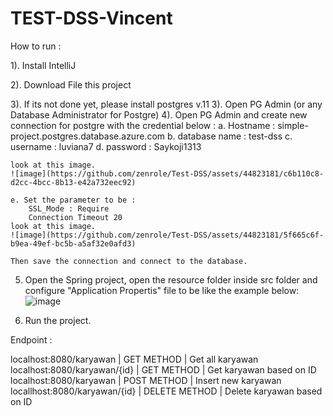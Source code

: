 # TEST-DSS-Vincent

How to run :

1). Install IntelliJ

2). Download File this project

3). If its not done yet, please install postgres v.11
3). Open PG Admin (or any Database Administrator for Postgre)
4). Open PG Admin and create new connection for postgre with the credential below :
    a. Hostname : simple-project.postgres.database.azure.com
    b. database name : test-dss
    c. username : luviana7
    d. password : Saykoji1313

    look at this image.
    ![image](https://github.com/zenrole/Test-DSS/assets/44823181/c6b110c8-d2cc-4bcc-8b13-e42a732eec92)

    e. Set the parameter to be :
        SSL_Mode : Require
        Connection Timeout 20
    look at this image.
    ![image](https://github.com/zenrole/Test-DSS/assets/44823181/5f665c6f-b9ea-49ef-bc5b-a5af32e0afd3)

    Then save the connection and connect to the database.

5. Open the Spring project, open the resource folder inside src folder and configure "Application Propertis" file to be like the example below:
   ![image](https://github.com/zenrole/Test-DSS/assets/44823181/e9f4f58e-063f-4f51-846e-8538977c39d3)

6. Run the project.

Endpoint :

localhost:8080/karyawan | GET METHOD | Get all karyawan
localhost:8080/karyawan/{id} | GET METHOD | Get karyawan based on ID
localhost:8080/karyawan | POST METHOD | Insert new karyawan
locallhost:8080/karyawan/{id} | DELETE METHOD | Delete karyawan based on ID
